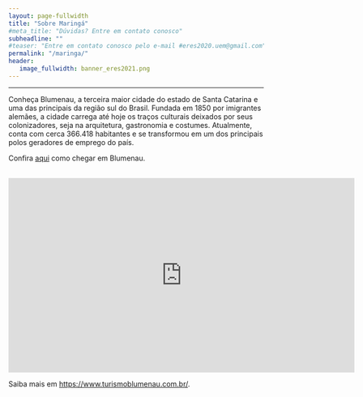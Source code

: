 ```yaml
---
layout: page-fullwidth
title: "Sobre Maringá"
#meta_title: "Dúvidas? Entre em contato conosco"
subheadline: ""
#teaser: "Entre em contato conosco pelo e-mail #eres2020.uem@gmail.com"
permalink: "/maringa/"
header:
   image_fullwidth: banner_eres2021.png
---
```

<hr>

<p>Conheça Blumenau, a terceira maior cidade do estado de Santa Catarina e uma das principais da região sul do Brasil. Fundada em 1850 por imigrantes alemães, a cidade carrega até hoje os traços culturais deixados por seus colonizadores, seja na arquitetura, gastronomia e costumes. Atualmente, conta com cerca 366.418 habitantes e se transformou em um dos principais polos geradores de emprego do país. </p>

<p>Confira <a href="https://www.turismoblumenau.com.br/como-chegar-em-blumenau/">aqui</a> como chegar em Blumenau.</p>
<br>

<iframe width="683" height="384" src="https://www.youtube.com/embed/hL1gQJew9sQ" title="Blumenau" frameborder="0" allow="accelerometer; autoplay; clipboard-write; encrypted-media; gyroscope; picture-in-picture" allowfullscreen></iframe>

<p>Saiba mais em <a href="https://www.turismoblumenau.com.br/">https://www.turismoblumenau.com.br/</a>.</p>
